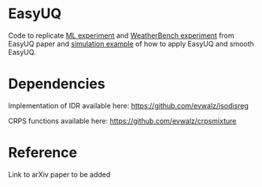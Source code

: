# EasyUQ

Code to replicate [ML experiment](https://github.com/evwalz/easyuq/tree/main/ML_example) and [WeatherBench experiment](https://github.com/evwalz/easyuq/tree/main/Weather_example) from EasyUQ paper and [simulation example](https://github.com/evwalz/easyuq/tree/main/Simulation_example) of how to apply EasyUQ and smooth EasyUQ.

# Dependencies

Implementation of IDR available here: https://github.com/evwalz/isodisreg

CRPS functions available here: https://github.com/evwalz/crpsmixture

# Reference
Link to arXiv paper to be added
